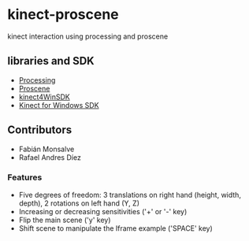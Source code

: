 # kinect-proscene
kinect interaction using processing and proscene

## libraries and SDK
* [Processing](https://processing.org/) 
* [Proscene](https://github.com/remixlab/proscene)
* [kinect4WinSDK](https://github.com/chungbwc/Kinect4WinSDK)
* [Kinect for Windows SDK](https://www.microsoft.com/en-us/download/details.aspx?id=40278)

## Contributors
* Fabián Monsalve
* Rafael Andres Díez

### Features
* Five degrees of freedom: 3 translations on right hand (height, width, depth), 2 rotations on left hand (Y, Z)
* Increasing or decreasing sensitivities ('+' or '-' key)
* Flip the main scene ('y' key)
* Shift scene to manipulate the Iframe example ('SPACE' key)
